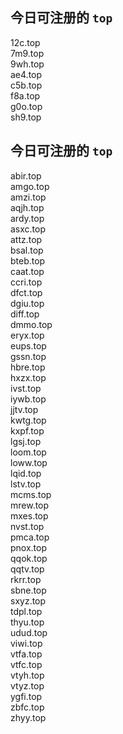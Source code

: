 
## 今日可注册的 `top`
>
12c.top   
7m9.top   
9wh.top   
ae4.top   
c5b.top   
f8a.top   
g0o.top   
sh9.top   


## 今日可注册的 `top`
>
abir.top   
amgo.top   
amzi.top   
aqjh.top   
ardy.top   
asxc.top   
attz.top   
bsal.top   
bteb.top   
caat.top   
ccri.top   
dfct.top   
dgiu.top   
diff.top   
dmmo.top   
eryx.top   
eups.top   
gssn.top   
hbre.top   
hxzx.top   
ivst.top   
iywb.top   
jjtv.top   
kwtg.top   
kxpf.top   
lgsj.top   
loom.top   
loww.top   
lqid.top   
lstv.top   
mcms.top   
mrew.top   
mxes.top   
nvst.top   
pmca.top   
pnox.top   
qqok.top   
qqtv.top   
rkrr.top   
sbne.top   
sxyz.top   
tdpl.top   
thyu.top   
udud.top   
viwi.top   
vtfa.top   
vtfc.top   
vtyh.top   
vtyz.top   
ygfi.top   
zbfc.top   
zhyy.top   

